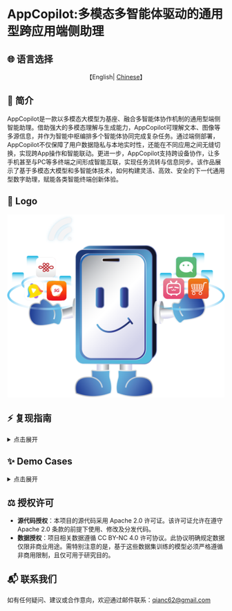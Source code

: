 # AppCopilot:多模态多智能体驱动的通用型跨应用端侧助理

## 🌐 语言选择

<p align="center">
    【English| <a href="readme/README-Chinese.md">Chinese</a>】
</p>


## 📖 简介

AppCopilot是一款以多模态大模型为基座、融合多智能体协作机制的通用型端侧智能助理。借助强大的多模态理解与生成能力，AppCopilot可理解文本、图像等多源信息，并作为智能中枢编排多个智能体协同完成复杂任务。通过端侧部署，AppCopilot不仅保障了用户数据隐私与本地实时性，还能在不同应用之间无缝切换，实现跨App操作和智能联动。更进一步，AppCopilot支持跨设备协作，让多手机甚至与PC等多终端之间形成智能互联，实现任务流转与信息同步。该作品展示了基于多模态大模型和多智能体技术，如何构建灵活、高效、安全的下一代通用型数字助理，赋能各类智能终端创新体验。

## 🎨 Logo

![Emulator Demo](../images/logo.png)

## ⚡️ 复现指南

<details>
<summary>点击展开</summary>

### AppCopilot本地运行
本节主要介绍如何通过API连接服务器上已经训好的模型，在本地运行 AppCopilot。

#### 本地环境基本要求
| 依赖项 | 具体要求 |
| --- | --- |
| 操作系统 | 支持 Android Studio 运行的操作系统 |
| 软件 | 安装 Android Studio |
| Python 环境 | 安装 Python 环境，建议安装版本号为 3.12 的 Python 版本 |
| 网络 | 关闭本地 VPN，确保服务器端 vllm api 的正常连接 |

###### 安装 Android Studio
Android Studio是一个为 Android 平台开发程序的集成开发环境。可通过其官网 <https://developer.android.com/studio> 下载。

#### 服务器环境基本要求
| 依赖项 | 具体要求 |
| --- | --- |
| 操作系统 | 支持 Conda 和 vLLM 运行的操作系统 |
| 软件 | 安装 Conda 并创建 vLLM 环境、安装 vLLM 相关依赖 |

###### Conda 安装
Conda是一个开源的跨平台包管理器和环境管理器，它能够帮助用户快速安装、运行和管理包含多种语言的软件包及其依赖项。可以通过其官网<https://anaconda.org/anaconda/conda> 下载。

安装好 Conda 后，配置 Python 虚拟环境，推荐 Python 版本号为 3.10。

```bash
conda create --name vllm_env python=3.10
```

###### vLLM 安装
vLLM(<https://docs.vllm.ai/en/latest/>)是一个用于大语言模型推理和服务的开源高性能库，以更低的成本和更高的效率，为生成式AI应用提供更快的响应。 此处需要配置 vLLM 相关环境依赖，使用如下命令安装版本为 0.9.1 的vLLM：
```bash
pip install vllm==0.9.1
```

###### 其余配置

想要本地通过API连接服务器运行AppCopilot，服务器环境其余配置要求如下代码块

```bash
pip install git+https://github.com/huggingface/transformers@f3f6c86582611976e72be054675e2bf0abb5f775
pip install accelerate
pip install qwen-vl-utils
pip install openai
git clone https://huggingface.co/Qwen/Qwen-VL-7B
```

#### 代码克隆

首先，从远程克隆文件夹到本地，并添加相关文件。

```bash
mkdir AppCopilot
cd AppCopilot
git clone https://github.com/GUIAgents-Dev/GUI-Android.git .
```
为了提升智能体在安卓手机上的操作能力，本项目还需安装 YADB 工具以增强原生 ADB（Android Debug Bridge）功能。它解决了 ADB 在文本输入、截屏和 UI 布局提取等方面的局限性，提供了更高效、更精确的操作。在当前目录下执行命令：

```bash
git clone https://github.com/ysbing/YADB.git ./YADB 
```

#### 本地配置系统环境变量
##### 配置 adb 环境变量
- **Windows 系统 adb 环境变量配置**：在 Windows 系统中，右键点击【此电脑】，选择【属性】，点击【高级系统设置】，在弹出的窗口中点击【环境变量】，在系统变量中点击【新建】，输入变量名：adb，变量值添加 adb 所在的目录路径（例如：C:\Android\Sdk\platform-tools），接着在系统变量中找到 Path，向其中添加刚刚添加的 adb 环境。双击 Path ，点击【新建】输入 【%adb%】。
- **macOS/Linux 系统 adb 环境变量配置**：在 Linux 或 macOS 系统中，编辑 `source ~/.bashrc` 或 `source ~/.bash_profile`文件, 在文件末尾添加 adb 路径： `/Users/user/Android/Sdk/platform-tools`，保存文件后，执行 `source ~/.bashrc`或 `source ~/.bash_profile`使配置生效。

完成以上配置后，在命令行输入 `adb version`，若能正确输出 adb 版本号等相关信息，即代表配置成功。

##### 配置 emulator 环境变量

配置方法与上面配置 adb 的环境变量的方法较为类似。

- **Windows 系统 emulator 环境变量配置**：在 Windows 系统中，右键点击【此电脑】，选择【属性】，点击【高级系统设置】，在弹出的窗口中点击【环境变量】，在系统变量中点击【新建】，输入变量名：emulator，变量值添加 emulator 所在的目录路径（例如：C:\Android\Sdk\emulator），接着在系统变量中找到 Path，向其中添加刚刚添加的 emulator 环境。双击 Path ，点击【新建】输入 【%emulator%】。
- **macOS/Linux 系统 adb 环境变量配置**：在 Linux 或 macOS 系统中，编辑 `source ~/.bashrc` 或 `source ~/.bash_profile`文件, 在文件末尾添加 emolator 路径： `/Users/user/Library/Android/Sdk/emulator`，保存文件后，执行 `source ~/.bashrc`或 `source ~/.bash_profile`使配置生效。

完成以上配置后，在命令行输入 `adb version`，若能正确输出 adb 版本号等相关信息，即代表配置成功。

#### 配置用于运行的安卓设备
##### 配置模拟器

本项目使用 Android Studio 创建和管理安卓虚拟设备（Android Virtual Device，AVD），可参考 Android Studio 的官方文档配置虚拟器https://developer.android.com/studio/run/managing-avds

1. **查看模拟器名称和列表**：在命令行中输入命令：

```bash
emulator -list-avds
```

来查看目前的模拟器名称和列表，后续可指定开启某个模拟器。

   2.**配置模拟器网络**：在命令行中输入命令：

```
emulator -avd <android> -dns-server  <Local DNS Server>
```

其中 <android> 是指定的模拟器名称，<Local DNS Server> 是本地 DNS 地址。仅第一次需要指定 DNS Server，之后可直接启动：emulator -avd <android>。如果在调试过程中出现了快照损坏的报错，可以在启动时加上 -no-snapshot-load的参数后缀。

  在完成上述配置后，安卓模拟器应可在本地正常运行，呈现可交互的图形界面，支持鼠标操作，同时通过主机网络共享实现网络访问。 下图展示了在启动安卓虚拟机后的项目页面截图

![Emulator Demo](images/emunew.png)

##### 配置实体机

除了使用安卓虚拟机（AVD）之外，智能体还可以通过 adb 操作实体手机。下面列出使用 adb 操作实体手机的具体步骤

1. **打开安卓实体机开发者模式**：以 小米手机 MIUI 14.0.11 版本为例，进入手机【设置】，点击【我的设备】，下滑点击【全部参数信息】，点击【MIUI 版本】7 次，进入手机开发者模式。
2. **启用 USB 调试**：在手机【设置】中找到【开发者选项】，下滑找到【USB 调试】并启用该功能，启用后实体机可通过连接 USB 后启用调试模式，让 adb 能够进行模拟操作。
3.  **使用 adb 连接实体机**：在完成上一步操作后，使用数据线将电脑和实体机相连接，在电脑命令行输入命令 adb devices, 如果出现实体机对应序列号，例如3e90f1ef device，即说本地端与实体机端已经通过 adb 建立连接，配置完成。



#### 配置 Python 相关环境依赖

推荐安装并使用版本号为 3.12 的 Python 版本。本地进入之前克隆的 GUI-Android目录, 安装如下的依赖项：

```bash
pip install -r requirements.txt 
```

#### 配置相关模型密钥

在本地代码文件 ./wrappers/constants.py 中，需要用户手动配置 LLM 密钥，以便后续模型调用过程。代码块 8 展示了更改具体配置的位置和变量名。

```python
# ----- model config -----
MODEL_EXTRACT = "deepseek-v3-250324"
ERROR_CALLING_LLM = "Error calling LLM"
MODEL_NOT_FOUND = "LLM not found"

# 此处需改为本地实际监听端口
END_POINT = "http://localhost:8001/v1/chat/completions"
PORTS = [8002, 8003, 8004]

# 此处需要换成用户提供的 API 密钥和 Base URL
CLIENT_API_KEY = "switch to your own api key"
CLIENT_BASE_URL = "switch to your own base url"
CLIENT = OpenAI(api_key=CLIENT_API_KEY, base_url=CLIENT_BASE_URL) 
```

#### 服务器端vLLM服务启动

为实现 AppCopilot 对本地大语言模型的远程调用能力，需在服务器端预先部署并启动 vLLM 推理服务。该服务通过 HTTP API 提供模型访问接口，需在命令行中执行启动命令，并根据实际情况将模型路径参数设置为已训练模型的存储目录。我们需要把服务器中已训练好的 GUI 模型和下载的 Qwen-VL-7B 启动 vLLM 服务, 分别部署到 8001和 8002 端口。

```bash
#/your/model/path替换为实际的GUI模型路径
vllm serve /your/model/path \
  --served-model-name AgentCPM-GUI \
  --tensor_parallel_size 1 \
  --trust-remote-code \
  --gpu-memory-utilization 0.9 \
  --limit-mm-per-prompt image=10 \
  --max_model_len 2048 \
  --port 8001 
```
```bash
#/your/model/path替换为实际的Qwen-VL-7B模型路径
vllm serve /your/model/path \
  --served-model-name AgentCPM-GUI \
  --tensor-parallel-size 1 \      
  --trust-remote-code \
  --gpu-memory-utilization 0.9 \
  --port 8002 
```

#### 本地运行启动AppCopilot

在本地启动程序之前，应首先将远程服务器上的 8001 端口转发至本地的 8001 端口，将远程服务器上的 8002 端口转发至本地的 8002 端口，以确保本地环境能够通过 HTTP接口访问服务器端的模型服务。该端口转发操作可通过本地终端执行相应命令实现

```bash
ssh -L 8001:localhost:8001 username@model-server-ip
ssh -L 8002:localhost:8002 username@model-server-ip 
```

##### 单端运行

最后是最终的 AppCopilot 运行。若要在单设备单端运行，在本地终端中打开命令行界面，进入包含 run_agent.py 文件的目录。随后，依据命令行参数说明表（见表 8.3），传入所需功能对应的参数运行 run_agent.py 脚本，即可完成 AppCopilot 的启动。以下代码块12为示例命令，启用语音输入以及语音反馈，并运行自定义任务：

```bash
# 启用语音输入以及语音反馈，并运行自定义任务
python run_agent.py --custom-task --enable-voice-input --enable-audio 
```

**命令行参数说明**

| 参数                            | 类型 | 说明                                           |
| ------------------------------- | ---- | ---------------------------------------------- |
| `--predefined-task <TASK_NAME>` | str  | 指定预定义任务的名称（任务名需在内置列表中）。 |
| `--custom-task`                 | flag | 启用自定义任务模式，跳过预定义任务选择。       |
| `--enable-experience`           | flag | 启用基于经验的任务匹配机制。                   |
| `--enable-voice-input`          | flag | 启用语音输入（仅在自定义任务模式下有效）。     |
| `--enable-audio`                | flag | 启用音频反馈。                                 |
| `--show-tasks`                  | flag | 显示所有可用的预定义任务并退出程序。           |
| `--enable-vision-parser`        | flag | 是否调用 omniparser 进行坐标校准。             |
| `--read-final-page`             | flag | 是否启用朗读最终界面。                         |

##### 多设备跨端运行

如果需要进行多设备跨端场景的运行，进入包含 cross\_device\_agent.py 的目录，随后，依据命令行参数说明表，传入所需功能对应的参数运行 cross\_device\_agent.py 脚本，即可完成 AppCopilot 多设备跨端的启动。

**命令行参数说明**

| 参数               | 类型 | 说明                              |
| ------------------ | ---- | --------------------------------- |
| `--device1-serial` | str  | 设备 1 的 ADB 序列号（可选）      |
| `--device1-port`   | int  | 设备 1 的通信端口（默认 11001）。 |
| `--device2-serial` | str  | 设备 2 的 ADB 序列号（可选        |
| `--device2-port`   | int  | 设备 2 的通信端口（默认 11002）。 |
| `--task`           | str  | 跨设备任务指令。                  |

### 服务器上进行模型后训练

本节主要介绍如何复现在服务器上进行模型后训练的完整流程，包括数据预处理、监督微调（Supervised Fine-Tuning, SFT）、强化微调（Reinforcement Fine-Tuning,RFT），以及在后训练完成后的模型推理评测。

#### 数据预处理

项目在对模型进行后训练之前，需要先对收集到的 GUI 交互数据进行预处理。整个数据处理流程主要包括三部分：首先对原始数据进行清洗，移除不符合质量标准的样本；其次将有效数据转换为统一的结构化训练格式；最后通过数据增强方法扩充数据规模以提高模型的泛化能力。

##### 数据清洗

数据清洗过程通过已提供的 clear.py 脚本完成。该脚本所依赖的均为 Python 标准库模块，因而在已正确安装 Python 的前提下，无需额外配置运行环境。在执行前，请根据实际数据存储位置，修改脚本中主程序入口处涉及的路径参数 ，以确保文件的正确加载与处理。

```python
if __name__ == "__main__":
    main_folder = "/your/path1" #替换为待清洗的数据的路径 
    tmp_folder = "/your/path2" #用于存放那些 instruction 字段重复的数据
    tmp_step_folder = "/your/path3" #用于存放 path 长度不符合要求的数据
```
路径参数修改完毕后，在命令行运行程序即可进行数据清洗:

```bash
python clear.py 
```

##### 数据格式标准化

数据清洗过程通过已提供的 data.py 脚本完成。同样的，在执行前，请根据实际数据存储位置，修改脚本中 main 函数涉及的路径参数，以确保文件的正确加载与处理

```python
def main():
    """主函数，输出处理后的文件夹数量"""
    source_base = "/your/path1" #替换为待进行格式转换的数据目录
    destination_base = "/your/path2" #转换后数据的输出目录
```
路径参数修改完毕后，在命令行运行程序即可进行数据格式标准化:

```bash
python data.py 
```

##### 数据增广

数据清洗过程通过已提供的 data_process_ins.py 脚本完成。同样的，在执行前，请根据实际数据存储位置，修改脚本中涉及的路径参数，以确保文件的正确加载与处理。

```python
#调用的模型替换成实际使用的模型
client = OpenAI(
  api_key='your_api_key',
  base_url='your_base_url'
) 
model_name = "your_model"

source_base = "/your/path1" #替换为待增广的数据目录
destination_base = "/your/path2" #增广后数据的输出目录
```
路径参数修改完毕后，在命令行运行程序即可进行数据增广:

```bash
python data_process_ins.py 
```

#### 监督微调
##### 环境配置

SFT 阶段所需要运行的程序都集成在 finetune_ds.sh 脚本中。首先先进入 SFT 相关目录中，配置用于 SFT 的环境。

```bash
# conda 新建环境
conda create -n gui-sft python=3.10
# 激活 conda 环境
conda activate gui-sft
# pip安装包
# 注意：此处要把requirements.txt 中的 flash-attn 先注释掉再安装
pip install -r requirements.txt 
# 单独安装 flash-attn，必须要指定版本为 2.7.4.post1
pip install flash_attn==2.7.4.post1 -i https://pypi.tuna.tsinghua.edu.cn/simple --no-build-isolation
```

##### 运行SFT脚本

同样的，在执行前，请根据实际数据存储位置，修改脚本中涉及的路径参数，以确保文件的正确加载与处理。

```bash
MODEL="/path/to/your/model" #替换为你的预训练模型
# or openbmb/MiniCPM-V-2, openbmb/MiniCPM-Llama3-V-2_5, openbmb/MiniCPM-V-2_6

# ATTENTION: specify the path to your training data, which should be a json file consisting of a list of conversations.
# See the section for finetuning in README for more information.
DATA="/your/path/to/data"
EVAL_DATA="/your/path/to/eval_data" #替换为你的数据路径

# if use openbmb/MiniCPM-V-2, please set LLM_TYPE=minicpm, if use openbmb/MiniCPM-Llama3-V-2_5, please set LLM_TYPE="llama3",
# if use openbmb/MiniCPM-o-2_6 or openbmb/MiniCPM-V-2_6, please set LLM_TYPE=qwen
LLM_TYPE="qwen" #根据实际模型替换LLM_TYPE
```

路径参数修改完毕后，在命令行运行程序即可进行 SFT:

```
bash finetune_ds.sh
```



#### 强化微调

##### 环境配置

RFT 阶段所需要运行的程序都集成在 fsdp.sh 脚本中。首先先进入 RFT 相关目录中，配置用于 RFT 的环境。

```bash
#conda新建环境
conda create -n fjr-arl python=3.11
#激活环境
conda activate fjr-arl
#进入./AgentCPM-GUI路径pip安装包，把flash_attn/torch/transformers注释掉
pip install -r requirements.txt
#进入./AgentCPM-GUI/rft路径pip安装包 把flash_attn/torch/transformers注释掉
pip install -r requirements.txt
#pip 单独安装一些指定版本的包
#单独安装 flash-attn，指定版本为 2.7.4.post1
pip install flash_attn==2.7.4.post1 -i https://pypi.tuna.tsinghua.edu.cn/simple --no-build-isolation
#根据cuda版本下载对应的torch，注意torch版本需>=2.6.0，例如cuda12.4对应的torch下载命令如下：
pip install torch==2.6.0 torchvision==0.21.0 torchaudio==2.6.0 --index-url https://download.pytorch.org/whl/cu124
#单独安装transformers，指定版本为4.51.0
pip install transformers==4.51.0
note：检查torch版本>=2.6.0以及transformers的版本为4.51.0才能run起来FSDPv2。
```

##### 运行RFT脚本

同样的，在执行前，请根据实际数据存储位置，修改脚本中涉及的路径参数，以确保文件的正确加载与处理。

```bash
source /opt/miniconda3/bin/activate fjr-arl #替换为实际miniconda环境路径
...
--model_name_or_path /path/to/your/model #替换为实际模型路径
--dataset_name /path/to/your/dataset #替换为实际训练数据路径
--eval_dataset_name /path/to/your/eval_dataset #替换为实际测试数据路径
```

在执行强化微调（RFT）流程前，请确保服务器环境中 trainer/utils 文件夹以及trainer/arl.py 已正确配置，并与 fsdp.sh 与 grpo.py 文件处于同一目录层级。若路径配置不当，程序将无法正常加载所依赖的模块，导致运行失败。完成路径参数的正确设置后，可在命令行中执行相应程序以启动 RFT 流程。

```
 bash fsdp.sh
```



#### 模型推理评测

模型评测阶段所需要运行的程序都集成在 eval.sh 脚本中。同样的，在执行前，请根据实际数据存储位置，修改脚本中涉及的路径参数，以确保文件的正确加载与处理。

```bash
model_base_path="/path/to/your/model" #替换为待评测模型路径
data_name="/path/to/your/data" #评测数据集
model_name="your_model_name" #替换为待评测模型
base_output_dir="/path/to/your/output" #结果输出路径
```

在执行模型推理评测前，请确保服务器环境中 utils 文件夹已正确配置，并与 eval.sh与 run_predict_minicpm.py，run_eval_agent.py 文件处于同一目录层级。若路径配置不当，程序将无法正常加载所依赖的模块，导致运行失败。完成路径参数的正确设置后，可在命令行中执行相应程序以启动模型推理评测流程。

```
bash eval.sh 
```



### 资源汇总

项目在数据处理、模型后训练以及评测阶段均配备了结构清晰、功能明确的支撑性脚本与配置文件，确保整个系统在构建、训练与评估流程中具备良好的可控性与可重复性。在数据处理部分，相关脚本用于实现数据清洗、格式转换及数据增强，支撑多模态训练数据的标准化构建；在后训练阶段，涵盖了监督微调（SFT）与强化微调（RFT）两个关键流程，所对应的训练脚本与配置文件能够有效支持模型的多阶段优化与能力提升；而在评估阶段，则集成了自动化推理与指标计算模块，实现了模型性能的系统化、标准化评估。上述各阶段所使用的核心文件与数据统计详见表 8.5、表 8.6、表 8.7 及表 8.8，为系统构建与实验复现提供了重要保障。

#### 数据处理相关文件

数据处理流程主要包括三部分：首先对原始数据进行清洗，移除不符合质量标准的样本；其次将有效数据转换为统一的结构化训练格式；最后通过数据增强方法扩充数据规模以提高模型的泛化能力。所使用的具体文件详见表 8.5。各训练阶段所使用的训练数据量详见下表。

| 文件名 | 格式 | 描述 |
| --- | --- | --- |
| clear.py | Python | 清洗原始数据 |
| data.py | Python | 转化为结构化数据 |
| data_process_ins.py | Python | 指令文本增强 |
| data_process_bbox.py | Python | 边界框数据增广 |

**Dataset Sizes**:

| 训练阶段                          | 数据量 |
| --------------------------------- | ------ |
| 继续预训练增强 GUI Grounding 能力 | 1200万 |
| 监督微调 SFT                      | 600万  |

#### 后训练相关文件

后训练过程包括两个阶段：首先进行监督微调，随后进行强化微调。在 SFT 阶段，项目将采集的 GUI 交互数据与通用多模态 SFT 数据集进行融合训练，总样本规模约为 600 万条。在 RFT 阶段，采用梯度正则化策略优化（Gradient-Regularized PolicyOptimization，GRPO）算法对模型进行强化学习，以增强其推理与思维能力。具体使用的文件参见下表。

| 文件名 | 格式 | 描述 |
| --- | --- | --- |
| finetune_ds.sh | shell | SFT命令脚本 |
| finetune.py | Python | SFT主程序 |
| dataset.py | Python | 构建dataset |
| trainer.py | Python | 构建trainer |
| fsdp.sh | shell | RFT命令脚本 |
| trainer/utils | 文件夹 | 被grpo.py调用 |
| fsdp2_dst.yml | YAML | RFT配置文件 |
| grpo.py | Python | RFT训练主程序 |
| trainer/arl.py | Python | 被grpo.py调用 |
| configs.py | Python | 被grpo.py调用 |

#### 评测相关文件

评估流程通过执行 eval.sh 脚本启动，首先由 run_predict_minicpm.py 自动完成模型推理，生成对应的预测结果；随后，该结果被传递至 run_eval_agent.py，进一步转换为标准化评估格式，并完成结果的汇总与指标计算，从而实现对模型性能的系统性评估。

| 文件名 | 格式 | 描述 |
| --- | --- | --- |
| eval.sh | shell | 推理评估脚本 |
| run_predict_minicpm.py | Python | 推理主程序 |
| run_eval_agent.py | Python | 评测程序 |
| utils | 文件夹 | 工具函数 |


</details>

## ✨ **Demo Cases**

<details>
<summary>点击展开</summary>



### Case 1: Long horizon

![Long Horizon Demo](../images/long_horizon_cn.png)

### Case 2: Double end

![Cross Device Demo](../images/double_end_cn.png)

### Case 3: Triple end

![Triple end Demo](../images/triple_end_cn.png)

</details>

## **⚖️ 授权许可**

- **源代码授权**：本项目的源代码采用 Apache 2.0 许可证。该许可证允许在遵守 Apache 2.0 条款的前提下使用、修改及分发代码。
- **数据授权**：项目相关数据遵循 CC BY-NC 4.0 许可协议。此协议明确规定数据仅限非商业用途。需特别注意的是，基于这些数据集训练的模型必须严格遵循非商用限制，且仅可用于研究目的。

## **📬 联系我们**

如有任何疑问、建议或合作意向，欢迎通过邮件联系：[qianc62@gmail.com](mailto:qianc62@gmail.com)
